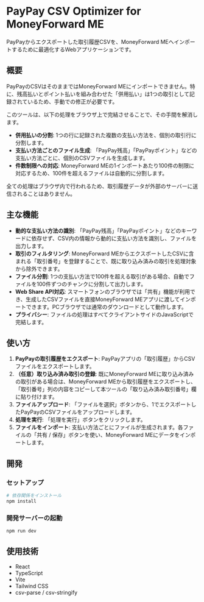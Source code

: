 # PayPay CSV Optimizer for MoneyForward ME

PayPayからエクスポートした取引履歴CSVを、MoneyForward MEへインポートするために最適化するWebアプリケーションです。

## 概要

PayPayのCSVはそのままではMoneyForward MEにインポートできません。特に、残高払いとポイント払いを組み合わせた「併用払い」は1つの取引として記録されているため、手動での修正が必要です。

このツールは、以下の処理をブラウザ上で完結させることで、その手間を解消します。

-   **併用払いの分割**: 1つの行に記録された複数の支払い方法を、個別の取引行に分割します。
-   **支払い方法ごとのファイル生成**: 「PayPay残高」「PayPayポイント」などの支払い方法ごとに、個別のCSVファイルを生成します。
-   **件数制限への対応**: MoneyForward MEの1インポートあたり100件の制限に対応するため、100件を超えるファイルは自動的に分割します。

全ての処理はブラウザ内で行われるため、取引履歴データが外部のサーバーに送信されることはありません。

## 主な機能

-   **動的な支払い方法の識別**: 「PayPay残高」「PayPayポイント」などのキーワードに依存せず、CSV内の情報から動的に支払い方法を識別し、ファイルを出力します。
-   **取引のフィルタリング**: MoneyForward MEからエクスポートしたCSVに含まれる「取引番号」を登録することで、既に取り込み済みの取引を処理対象から除外できます。
-   **ファイル分割**: 1つの支払い方法で100件を超える取引がある場合、自動でファイルを100件ずつのチャンクに分割して出力します。
-   **Web Share API対応**: スマートフォンのブラウザでは「共有」機能が利用でき、生成したCSVファイルを直接MoneyForward MEアプリに渡してインポートできます。PCブラウザでは通常のダウンロードとして動作します。
-   **プライバシー**: ファイルの処理はすべてクライアントサイドのJavaScriptで完結します。

## 使い方

1.  **PayPayの取引履歴をエクスポート**: PayPayアプリの「取引履歴」からCSVファイルをエクスポートします。
2.  **（任意）取り込み済み取引の登録**: 既にMoneyForward MEに取り込み済みの取引がある場合は、MoneyForward MEから取引履歴をエクスポートし、「取引番号」列の内容をコピーして本ツールの「取り込み済み取引番号」欄に貼り付けます。
3.  **ファイルアップロード**: 「ファイルを選択」ボタンから、1でエクスポートしたPayPayのCSVファイルをアップロードします。
4.  **処理を実行**: 「処理を実行」ボタンをクリックします。
5.  **ファイルをインポート**: 支払い方法ごとにファイルが生成されます。各ファイルの「共有 / 保存」ボタンを使い、MoneyForward MEにデータをインポートします。

## 開発

### セットアップ

```bash
# 依存関係をインストール
npm install
```

### 開発サーバーの起動

```bash
npm run dev
```

## 使用技術

-   React
-   TypeScript
-   Vite
-   Tailwind CSS
-   csv-parse / csv-stringify